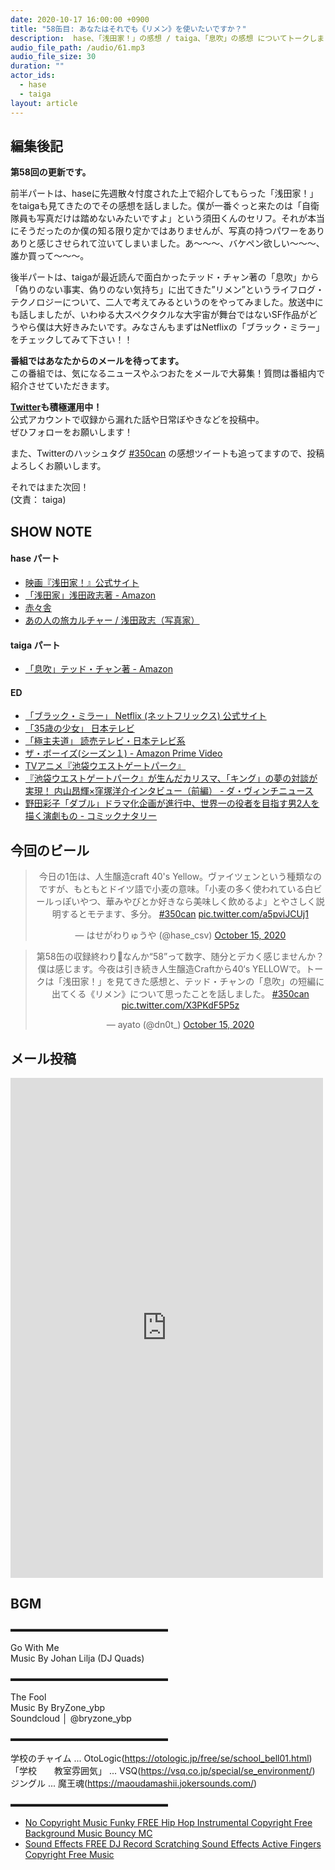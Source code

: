 ```yaml
---
date: 2020-10-17 16:00:00 +0900
title: "58缶目: あなたはそれでも《リメン》を使いたいですか？"
description:  hase、「浅田家！」の感想 / taiga、「息吹」の感想 についてトークしました。
audio_file_path: /audio/61.mp3
audio_file_size: 30
duration: ""
actor_ids:
  - hase
  - taiga
layout: article
---
```


## 編集後記

__第58回の更新です。__

前半パートは、haseに先週散々忖度された上で紹介してもらった「浅田家！」をtaigaも見てきたのでその感想を話しました。僕が一番ぐっと来たのは「自衛隊員も写真だけは踏めないみたいですよ」という須田くんのセリフ。それが本当にそうだったのか僕の知る限り定かではありませんが、写真の持つパワーをありありと感じさせられて泣いてしまいました。あ～～～、バケペン欲しい～～～、誰か買って～～～。

後半パートは、taigaが最近読んで面白かったテッド・チャン著の「息吹」から「偽りのない事実、偽りのない気持ち」に出てきた”リメン”というライフログ・テクノロジーについて、二人で考えてみるというのをやってみました。放送中にも話しましたが、いわゆる大スペクタクルな大宇宙が舞台ではないSF作品がどうやら僕は大好きみたいです。みなさんもまずはNetflixの「ブラック・ミラー」をチェックしてみて下さい！！

__番組ではあなたからのメールを待ってます。__  
この番組では、気になるニュースやふつおたをメールで大募集！質問は番組内で紹介させていただきます。  

__[Twitter](https://twitter.com/am350can)も積極運用中！__  
公式アカウントで収録から漏れた話や日常ぼやきなどを投稿中。  
ぜひフォローをお願いします！  

また、Twitterのハッシュタグ [#350can](https://twitter.com/search?q=%23350can&src=hashtag_click) の感想ツイートも追ってますので、投稿よろしくお願いします。  

それではまた次回！  
(文責： taiga)

## SHOW NOTE

#### hase パート
- [映画『浅田家！』公式サイト](https://asadake.jp/)
- [「浅田家」浅田政志著 - Amazon](https://www.amazon.co.jp/dp/4903545261)
- [赤々舎](http://www.akaaka.com/)
- [あの人の旅カルチャー / 浅田政志（写真家）](https://tabiiro.jp/book/monthly/202010/culture/)
#### taiga パート
- [「息吹」テッド・チャン著 - Amazon](https://www.amazon.co.jp/dp/4152098996)
#### ED
- [「ブラック・ミラー」 Netflix (ネットフリックス) 公式サイト](https://www.netflix.com/jp/title/70264888)
- [「35歳の少女」 日本テレビ](https://www.ntv.co.jp/shojo35/)
- [「極主夫道」 読売テレビ・日本テレビ系](https://www.ytv.co.jp/gokushufudo/)
- [ザ・ボーイズ(シーズン１) - Amazon Prime Video](https://www.amazon.co.jp/dp/B07VBJ6MN1)
- [TVアニメ『池袋ウエストゲートパーク』](https://iwgp-anime.com/)
- [『池袋ウエストゲートパーク』が生んだカリスマ、「キング」の夢の対談が実現！ 内山昂輝×窪塚洋介インタビュー（前編） - ダ・ヴィンチニュース](https://ddnavi.com/interview/681531/a/)
- [野田彩子「ダブル」ドラマ化企画が進行中、世界一の役者を目指す男2人を描く演劇もの - コミックナタリー](https://natalie.mu/comic/news/399932)


## 今回のビール

<center>
<blockquote class="twitter-tweet"><p lang="ja" dir="ltr">今日の1缶は、人生醸造craft 40&#39;s Yellow。ヴァイツェンという種類なのですが、もともとドイツ語で小麦の意味。「小麦の多く使われている白ビールっぽいやつ、華みやびとか好きなら美味しく飲めるよ」とやさしく説明するとモテます、多分。 <a href="https://twitter.com/hashtag/350can?src=hash&amp;ref_src=twsrc%5Etfw">#350can</a> <a href="https://t.co/a5pviJCUj1">pic.twitter.com/a5pviJCUj1</a></p>&mdash; はせがわりゅうや (@hase_csv) <a href="https://twitter.com/hase_csv/status/1316748482816819202?ref_src=twsrc%5Etfw">October 15, 2020</a></blockquote> <script async src="https://platform.twitter.com/widgets.js" charset="utf-8"></script>

<blockquote class="twitter-tweet"><p lang="ja" dir="ltr">第58缶の収録終わり🍻なんか“58”って数字、随分とデカく感じませんか？僕は感じます。今夜は引き続き人生醸造Craftから40‘s YELLOWで。トークは「浅田家！」を見てきた感想と、テッド・チャンの「息吹」の短編に出てくる《リメン》について思ったことを話しました。 <a href="https://twitter.com/hashtag/350can?src=hash&amp;ref_src=twsrc%5Etfw">#350can</a> <a href="https://t.co/X3PKdF5P5z">pic.twitter.com/X3PKdF5P5z</a></p>&mdash; ayato (@dn0t_) <a href="https://twitter.com/dn0t_/status/1316744285476151296?ref_src=twsrc%5Etfw">October 15, 2020</a></blockquote> <script async src="https://platform.twitter.com/widgets.js" charset="utf-8"></script>
</center>

## メール投稿
<div class="iframe-wrapper">
<iframe src="https://docs.google.com/forms/d/e/1FAIpQLSfTZ99ZtY5BJtHk38i7c_p3AdF-uIGnOOsc6W05wV6L0MTAQg/viewform?embedded=true" width="500" height="800" frameborder="0" marginheight="0" marginwidth="0">読み込んでいます…</iframe>
</div>

## BGM
▬▬▬▬▬▬▬▬▬▬▬▬▬▬▬▬▬▬  

Go With Me  
Music By Johan Lilja (DJ Quads)  

▬▬▬▬▬▬▬▬▬▬▬▬▬▬▬▬▬▬  

The Fool  
Music By BryZone_ybp  
Soundcloud │ @bryzone_ybp  

▬▬▬▬▬▬▬▬▬▬▬▬▬▬▬▬▬▬  

学校のチャイム ... OtoLogic(https://otologic.jp/free/se/school_bell01.html)
「学校　　教室雰囲気」 ... VSQ(https://vsq.co.jp/special/se_environment/)
ジングル ... 魔王魂(https://maoudamashii.jokersounds.com/)

▬▬▬▬▬▬▬▬▬▬▬▬▬▬▬▬▬▬  

- [No Copyright Music Funky FREE Hip Hop Instrumental Copyright Free Background Music Bouncy MC](https://www.youtube.com/watch?v=YCOrfB6c1SM)
- [Sound Effects FREE DJ Record Scratching Sound Effects Active Fingers Copyright Free Music](https://www.youtube.com/watch?v=KbVWYj0F3Fs)